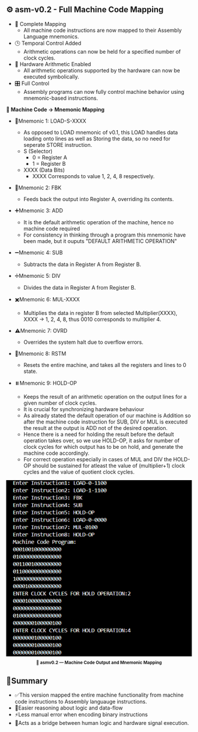 ## ⚙️ asm-v0.2 - Full Machine Code Mapping
- 🧩 Complete Mapping
  -  All machine code instructions are now mapped to their Assembly Language mnemonics.
- 🕒 Temporal Control Added
  -  Arithmetic operations can now be held for a specified number of clock cycles.
- 🔢 Hardware Arithmetic Enabled
  - All arithmetic operations supported by the hardware can now be executed symbolically.
- 🎛️ Full Control
  - Assembly programs can now fully control machine behavior using mnemonic-based instructions.

**🔡 Machine Code -> Mnemonic Mapping**
- 🧠Mnemonic 1: LOAD-S-XXXX
   - As opposed to LOAD mnemonic of v0.1, this LOAD handles data loading onto lines as well as Storing the data, so no need for seperate STORE instruction.
   - S (Selector)
     - 0 = Register A
     - 1 = Register B
   - XXXX (Data Bits)
     - XXXX Corresponds to value 1, 2, 4, 8 respectively.
       
- 🔁Mnemonic 2: FBK
   - Feeds back the output into Register A, overriding its contents.

- ➕Mnemonic 3: ADD
   - It is the default arithmetic operation of the machine, hence no machine code required
   - For consistency in thinking through a program this mnemonic have been made, but it ouputs "DEFAULT ARITHMETIC OPERATION"

- ➖Mnemonic 4: SUB
   - Subtracts the data in Register A from Register B.

- ➗Mnemonic 5: DIV
   - Divides the data in Register A from Register B.

- ✖️Mnemonic 6: MUL-XXXX
  - Multiplies the data in register B from selected Multiplier(XXXX), XXXX -> 1, 2, 4, 8, thus 0010 corresponds to multiplier 4.
 
- ⚠️Mnemonic 7: OVRD
   - Overrides the system halt due to overflow errors.

- 🔄Mnemonic 8: RSTM
   - Resets the entire machine, and takes all the registers and lines to 0 state.

- ⏸️Mnemonic 9: HOLD-OP
   - Keeps the result of an arithmetic operation on the output lines for a given number of clock cycles.
   - It is crucial for synchronizing hardware behaviour
   - As already stated the default operation of our machine is Addition so after the machine code instruction for SUB, DIV or MUL is executed the result at the output is ADD not of the desired operation.
   - Hence there is a need for holding the result before the default operation takes over, so we use HOLD-OP, it asks for number of clock cycles for which output has to be on hold, and generate the machine code accordingly.
   - For correct operation especially in cases of MUL and DIV the HOLD-OP should be sustained for atleast the value of (multiplier+1) clock cycles and the value of quotient clock cycles.

<p align="center">
  <img src="images/machine-code-output.png" 
       alt="asmv0.2 Machine Code Output" width="600"/>
  <br>
  <sub><b>💾 asmv0.2 — Machine Code Output and Mnemonic Mapping</b></sub>
</p>

## 🧾Summary
- ✅This version mapped the entire machine functionality from machine code instructions to Assembly languauge instructions.
- 🧠Easier reasoning about logic and data-flow
- ⚡Less manual error when encoding binary instructions
- 🤝Acts as a bridge between human logic and hardware signal execution.






